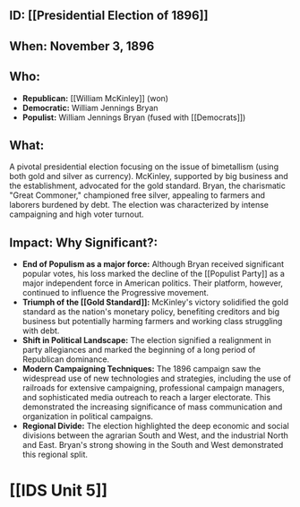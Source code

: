 ## ID: [[Presidential Election of 1896]]

## When: November 3, 1896

## Who:
* **Republican:** [[William McKinley]] (won)
* **Democratic:** William Jennings Bryan
* **Populist:** William Jennings Bryan (fused with [[Democrats]])


## What: 
A pivotal presidential election focusing on the issue of bimetallism (using both gold and silver as currency).  McKinley, supported by big business and the establishment, advocated for the gold standard. Bryan, the charismatic "Great Commoner," championed free silver, appealing to farmers and laborers burdened by debt.  The election was characterized by intense campaigning and high voter turnout.

## Impact: Why Significant?:
* **End of Populism as a major force:** Although Bryan received significant popular votes, his loss marked the decline of the [[Populist Party]] as a major independent force in American politics. Their platform, however, continued to influence the Progressive movement.
* **Triumph of the [[Gold Standard]]:** McKinley's victory solidified the gold standard as the nation's monetary policy, benefiting creditors and big business but potentially harming farmers and working class struggling with debt.
* **Shift in Political Landscape:** The election signified a realignment in party allegiances and marked the beginning of a long period of Republican dominance.
* **Modern Campaigning Techniques:** The 1896 campaign saw the widespread use of new technologies and strategies, including the use of railroads for extensive campaigning, professional campaign managers, and sophisticated media outreach to reach a larger electorate. This demonstrated the increasing significance of mass communication and organization in political campaigns.
* **Regional Divide:** The election highlighted the deep economic and social divisions between the agrarian South and West, and the industrial North and East. Bryan's strong showing in the South and West demonstrated this regional split.

# [[IDS Unit 5]]